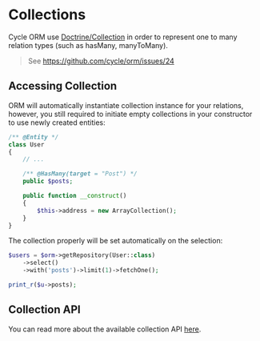 # Collections
Cycle ORM use [Doctrine/Collection](https://github.com/doctrine/collections) in order to represent one to many relation types (such as hasMany, manyToMany).

> See https://github.com/cycle/orm/issues/24

## Accessing Collection
ORM will automatically instantiate collection instance for your relations, however, you still required to initiate empty
collections in your constructor to use newly created entities:

```php
/** @Entity */
class User
{
    // ...

    /** @HasMany(target = "Post") */
    public $posts;

    public function __construct()
    {
        $this->address = new ArrayCollection();
    }
}
```

The collection properly will be set automatically on the selection:

```php
$users = $orm->getRepository(User::class)
    ->select()
    ->with('posts')->limit(1)->fetchOne();

print_r($u->posts);
```

## Collection API
You can read more about the available collection API [here](https://www.doctrine-project.org/projects/doctrine-collections/en/1.6/index.html).
